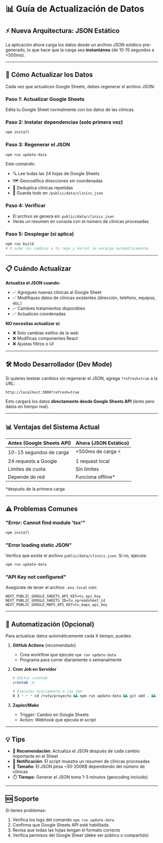 # 📊 Guía de Actualización de Datos

## ⚡ Nueva Arquitectura: JSON Estático

La aplicación ahora carga los datos desde un archivo JSON estático pre-generado, lo que hace que la carga sea **instantánea** (de 10-15 segundos a <500ms).

---

## 🚀 Cómo Actualizar los Datos

Cada vez que actualices Google Sheets, debes regenerar el archivo JSON:

### **Paso 1: Actualizar Google Sheets**
Edita tu Google Sheet normalmente con los datos de las clínicas.

### **Paso 2: Instalar dependencias (solo primera vez)**
```bash
npm install
```

### **Paso 3: Regenerar el JSON**
```bash
npm run update-data
```

Este comando:
- 🔍 Lee todas las 24 hojas de Google Sheets
- 🗺️ Geocodifica direcciones sin coordenadas
- 🔄 Deduplica clínicas repetidas
- 💾 Guarda todo en `/public/data/clinics.json`

### **Paso 4: Verificar**
- El archivo se genera en: `public/data/clinics.json`
- Verás un resumen en consola con el número de clínicas procesadas

### **Paso 5: Desplegar (si aplica)**
```bash
npm run build
# O sube los cambios a tu repo y Vercel se encarga automáticamente
```

---

## 📋 Cuándo Actualizar

**Actualiza el JSON cuando:**
- ✅ Agregues nuevas clínicas al Google Sheet
- ✅ Modifiques datos de clínicas existentes (dirección, teléfono, equipos, etc.)
- ✅ Cambies tratamientos disponibles
- ✅ Actualices coordenadas

**NO necesitas actualizar si:**
- ❌ Solo cambias estilos de la web
- ❌ Modificas componentes React
- ❌ Ajustas filtros o UI

---

## 🛠️ Modo Desarrollador (Dev Mode)

Si quieres testear cambios sin regenerar el JSON, agrega `?refresh=true` a la URL:

```
http://localhost:3000?refresh=true
```

Esto cargará los datos **directamente desde Google Sheets API** (lento pero datos en tiempo real).

---

## 📊 Ventajas del Sistema Actual

| Antes (Google Sheets API) | Ahora (JSON Estático) |
|---------------------------|----------------------|
| 10-15 segundos de carga | <500ms de carga ⚡ |
| 24 requests a Google | 1 request local |
| Límites de cuota | Sin límites |
| Depende de red | Funciona offline* |

*después de la primera carga

---

## ⚠️ Problemas Comunes

### "Error: Cannot find module 'tsx'"
```bash
npm install
```

### "Error loading static JSON"
Verifica que existe el archivo `public/data/clinics.json`. Si no, ejecuta:
```bash
npm run update-data
```

### "API Key not configured"
Asegúrate de tener el archivo `.env.local` con:
```env
NEXT_PUBLIC_GOOGLE_SHEETS_API_KEY=tu_api_key
NEXT_PUBLIC_GOOGLE_SHEETS_ID=tu_spreadsheet_id
NEXT_PUBLIC_GOOGLE_MAPS_API_KEY=tu_maps_api_key
```

---

## 📅 Automatización (Opcional)

Para actualizar datos automáticamente cada X tiempo, puedes:

1. **GitHub Actions** (recomendado)
   - Crea workflow que ejecute `npm run update-data`
   - Programa para correr diariamente o semanalmente

2. **Cron Job en Servidor**
   ```bash
   # Editar crontab
   crontab -e
   
   # Ejecutar diariamente a las 3am
   0 3 * * * cd /ruta/proyecto && npm run update-data && git add . && git commit -m "Update data" && git push
   ```

3. **Zapier/Make**
   - Trigger: Cambio en Google Sheets
   - Action: Webhook que ejecuta el script

---

## 💡 Tips

- 📅 **Recomendación**: Actualiza el JSON después de cada cambio importante en el Sheet
- 🔔 **Notificación**: El script muestra un resumen de clínicas procesadas
- 💾 **Tamaño**: El JSON pesa ~50-200KB dependiendo del número de clínicas
- ⏱️ **Tiempo**: Generar el JSON toma 1-3 minutos (geocoding incluido)

---

## 🆘 Soporte

Si tienes problemas:
1. Verifica los logs del comando `npm run update-data`
2. Confirma que Google Sheets API esté habilitada
3. Revisa que todas las hojas tengan el formato correcto
4. Verifica permisos del Google Sheet (debe ser público o compartido)

